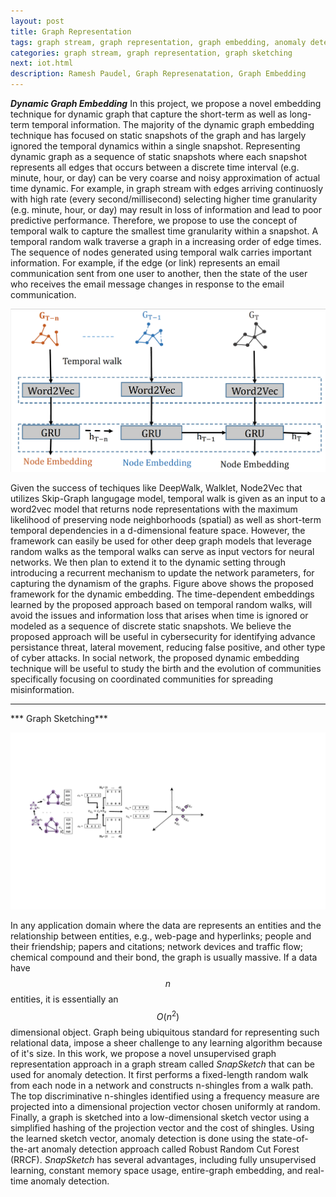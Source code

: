 ```yaml
---
layout: post
title: Graph Representation
tags: graph stream, graph representation, graph embedding, anomaly detection
categories: graph stream, graph representation, graph sketching
next: iot.html
description: Ramesh Paudel, Graph Represenatation, Graph Embedding
---
```


***Dynamic Graph Embedding***
In this project, we propose a novel embedding technique for dynamic graph that capture the short-term as well as long-term temporal information. The majority of the dynamic graph embedding technique has focused on static snapshots of the graph and has largely ignored the temporal dynamics within a single snapshot. Representing dynamic graph as a sequence of static snapshots where each snapshot represents all edges that occurs between a discrete time interval (e.g. minute, hour, or day) can be very coarse and noisy approximation of actual time dynamic. For example, in graph stream with edges arriving continuosly with high rate (every second/millisecond) selecting higher time granularity (e.g. minute, hour, or day) may result in loss of information and lead to poor predictive performance. Therefore, we propose to use the concept of temporal walk to capture the smallest time granularity within a snapshot. A temporal random walk traverse a graph in a increasing order of edge times. The sequence of nodes generated using temporal walk carries important information. For example, if the edge (or link) represents an email communication sent from one user to another, then the state of the user who receives the email message changes in response to the email communication.

<div class="topimage">
    <img src="../assets/pics/dynamic_embedding.png"
              title="Dynamic Graph Embedding" alt="Dynamic Graph Embedding"/>
</div>

Given the success of techiques like DeepWalk, Walklet, Node2Vec that utilizes Skip-Graph langugage model,
temporal walk is given as an input to a word2vec  model that returns node representations with the maximum likelihood of preserving node neighborhoods (spatial) as well as short-term temporal dependencies in a d-dimensional feature space. However, the framework can easily be used for other deep graph models that leverage random walks as the temporal walks can serve as input vectors for neural networks. We then plan to extend it to the dynamic setting through introducing a recurrent mechanism to update the network parameters, for capturing the dynamism of the graphs. Figure above shows the proposed framework for the dynamic embedding. The time-dependent embeddings learned by the proposed approach based on temporal random walks, will avoid the issues and information loss that arises when time is ignored or modeled as a sequence of discrete static snapshots. We believe the proposed approach will be useful in cybersecurity for identifying advance persistance threat, lateral movement, reducing false positive, and other type of cyber attacks. In social network, the proposed dynamic embedding technique will be useful to study the birth and the evolution of communities specifically focusing on coordinated communities for spreading misinformation.

---
*** Graph Sketching***
<div class="topimage">
    <img src="../assets/pics/sketching.pdf"
              title="Graph Representation" alt="Graph Representation"/>
</div>

In any application domain where the data are represents an entities and the relationship between
entities, e.g., web-page and hyperlinks; people and their friendship; papers and citations;
network devices and traffic flow; chemical compound and their bond, the graph is usually massive.
If a data have $$n$$ entities, it is essentially an $$O(n^2)$$ dimensional object.
Graph being ubiquitous standard for representing such relational data, impose a sheer challenge
to any learning algorithm because of it's size. In this work, we propose a novel unsupervised graph
representation approach in a graph stream called *SnapSketch* that can be used for anomaly detection.
It first performs a fixed-length random walk from each node in a network and constructs n-shingles
from a walk path. The top discriminative n-shingles identified using a frequency measure are projected
into a dimensional projection vector chosen uniformly at random. Finally, a graph is sketched into a
low-dimensional sketch vector using a simplified hashing of the projection vector and the cost of shingles.
Using the learned sketch vector, anomaly detection is done using the state-of-the-art anomaly detection
approach called Robust Random Cut Forest (RRCF). *SnapSketch* has several advantages, including fully unsupervised learning,
constant memory space usage, entire-graph embedding, and real-time anomaly detection.


